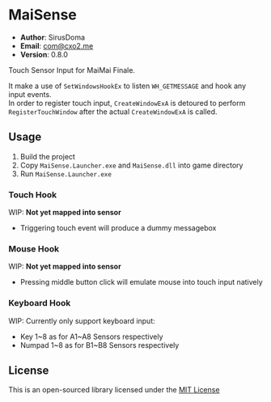 # MaiSense #

- **Author**: SirusDoma
- **Email**: com@cxo2.me
- **Version**: 0.8.0

Touch Sensor Input for MaiMai Finale.  

It make a use of `SetWindowsHookEx` to listen `WH_GETMESSAGE` and hook any input events.  
In order to register touch input, `CreateWindowExA` is detoured to perform `RegisterTouchWindow` after the actual `CreateWindowExA` is called.

## Usage ##

1. Build the project
2. Copy `MaiSense.Launcher.exe` and `MaiSense.dll` into game directory
3. Run `MaiSense.Launcher.exe`

### Touch Hook ###

WIP: **Not yet mapped into sensor**
- Triggering touch event will produce a dummy messagebox

### Mouse Hook ###

WIP: **Not yet mapped into sensor**
- Pressing middle button click will emulate mouse into touch input natively

### Keyboard Hook ###

WIP: Currently only support keyboard input:
- Key 1\~8 as for A1\~A8 Sensors respectively
- Numpad 1\~8 as for B1\~B8 Sensors respectively

## License ##

This is an open-sourced library licensed under the [MIT License](http://github.com/SirusDoma/MaiSense/blob/master/LICENSE)
